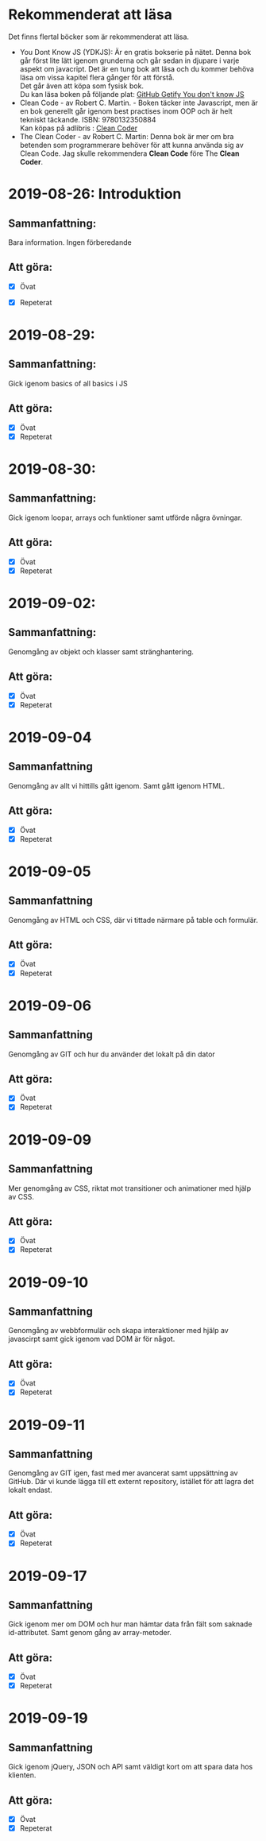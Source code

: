 # **Rekommenderat att läsa**
Det finns flertal böcker som är rekommenderat att läsa.
- You Dont Know JS (YDKJS): Är en gratis bokserie på nätet. Denna bok går först lite lätt igenom grunderna och går sedan in djupare i varje aspekt om javacript. Det är en tung bok att läsa och du kommer behöva läsa om vissa kapitel flera gånger för att förstå.\
Det går även att köpa som fysisk bok. \
Du kan läsa boken på följande plat: [GitHub Getify You don't know JS](https://github.com/getify/You-Dont-Know-JS)
- Clean Code - av Robert C. Martin. - Boken täcker inte Javascript, men är en bok generellt går igenom best practises inom OOP och är helt tekniskt täckande. ISBN: 9780132350884 \
Kan köpas på adlibris : [Clean Coder](https://www.adlibris.com/se/bok/clean-code-9780132350884)
- The Clean Coder - av Robert C. Martin: Denna bok är mer om bra betenden som programmerare behöver för att kunna använda sig av Clean Code. Jag skulle rekommendera **Clean Code** före The **Clean Coder**.
# **2019-08-26**: Introduktion
## **Sammanfattning:**
Bara information. Ingen förberedande

## Att göra:
- [X] Övat
- [X] Repeterat


# **2019-08-29**:
## **Sammanfattning:**

Gick igenom basics of all basics i JS

## Att göra:
- [X] Övat
- [X] Repeterat

# **2019-08-30**:
## **Sammanfattning:**
Gick igenom loopar, arrays och funktioner samt utförde några övningar.

## Att göra:
- [X] Övat
- [X] Repeterat

# **2019-09-02**:
## **Sammanfattning:**
Genomgång av objekt och klasser samt stränghantering.
## Att göra:

- [X] Övat
- [X] Repeterat

# **2019-09-04**
## **Sammanfattning**
Genomgång av allt vi hittills gått igenom. Samt gått igenom HTML.

## Att göra:

- [X] Övat
- [X] Repeterat

# **2019-09-05**
## **Sammanfattning**
Genomgång av HTML och CSS, där vi tittade närmare på table och formulär.
## Att göra:
- [X] Övat
- [X] Repeterat

# **2019-09-06**
## **Sammanfattning**
Genomgång av GIT och hur du använder det lokalt på din dator
## Att göra:
- [X] Övat
- [X] Repeterat

# **2019-09-09**
## **Sammanfattning**
Mer genomgång av CSS, riktat mot transitioner och animationer med hjälp av CSS.
## Att göra:
- [X] Övat
- [X] Repeterat

# **2019-09-10**
## **Sammanfattning**
Genomgång av webbformulär och skapa interaktioner med hjälp av javascirpt samt gick igenom vad DOM är för något.
## Att göra:
- [X] Övat
- [X] Repeterat

# **2019-09-11**
## **Sammanfattning**
Genomgång av GIT igen, fast med mer avancerat samt uppsättning av GitHub. Där vi kunde lägga till ett externt repository, istället för att lagra det lokalt endast.
## Att göra:
- [x] Övat
- [x] Repeterat

# **2019-09-17**
## **Sammanfattning**
Gick igenom mer om DOM och hur man hämtar data från fält som saknade id-attributet. Samt genom gång av array-metoder.
## Att göra:
- [x] Övat
- [x] Repeterat

# **2019-09-19**
## **Sammanfattning**
Gick igenom jQuery, JSON och API samt väldigt kort om att spara data hos klienten.

## Att göra:
- [x] Övat
- [x] Repeterat